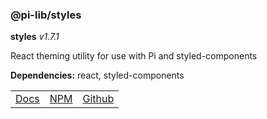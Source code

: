### @pi-lib/styles

**styles** _v1.7.1_

React theming utility for use with Pi and styled-components

**Dependencies:** react, styled-components

<table>
  <tbody>
    <tr>
      <td><a href="http://pi.lance-tayor.com/?path=/story/theming-getting-started" target="_blank">Docs</a></td>
      <td><a href="https://www.npmjs.com/package/@pi-lib/styles" target="_blank">NPM</a></td>
      <td><a href="https://github.com/lancerael/pi/tree/main/src/src/styles" target="_blank">Github</a></td>
    </tr>
  </tbody>
</table>
